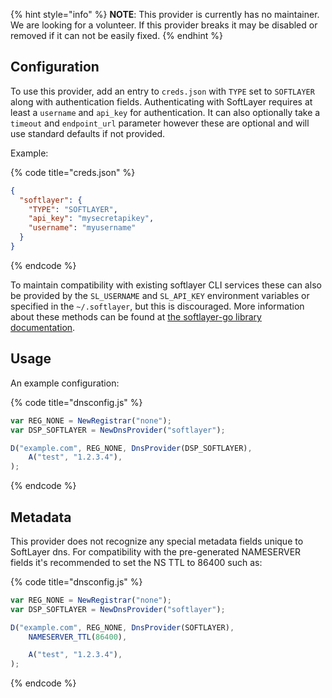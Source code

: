 {% hint style="info" %}
**NOTE**: This provider is currently has no maintainer. We are looking for
a volunteer. If this provider breaks it may be disabled or removed if
it can not be easily fixed.
{% endhint %}

## Configuration

To use this provider, add an entry to `creds.json` with `TYPE` set to `SOFTLAYER`
along with authentication fields.
Authenticating with SoftLayer requires at least a `username` and `api_key` for authentication. It can also optionally take a `timeout` and `endpoint_url` parameter however these are optional and will use standard defaults if not provided.

Example:

{% code title="creds.json" %}
```json
{
  "softlayer": {
    "TYPE": "SOFTLAYER",
    "api_key": "mysecretapikey",
    "username": "myusername"
  }
}
```
{% endcode %}

To maintain compatibility with existing softlayer CLI services these can also be provided by the `SL_USERNAME` and `SL_API_KEY` environment variables or specified in the `~/.softlayer`, but this is discouraged. More information about these methods can be found at [the softlayer-go library documentation](https://github.com/softlayer/softlayer-go#sessions).

## Usage

An example configuration:

{% code title="dnsconfig.js" %}
```javascript
var REG_NONE = NewRegistrar("none");
var DSP_SOFTLAYER = NewDnsProvider("softlayer");

D("example.com", REG_NONE, DnsProvider(DSP_SOFTLAYER),
    A("test", "1.2.3.4"),
);
```
{% endcode %}

## Metadata
This provider does not recognize any special metadata fields unique to SoftLayer dns.
For compatibility with the pre-generated NAMESERVER fields it's recommended to set the NS TTL to 86400 such as:

{% code title="dnsconfig.js" %}
```javascript
var REG_NONE = NewRegistrar("none");
var DSP_SOFTLAYER = NewDnsProvider("softlayer");

D("example.com", REG_NONE, DnsProvider(SOFTLAYER),
    NAMESERVER_TTL(86400),

    A("test", "1.2.3.4"),
);
```
{% endcode %}
